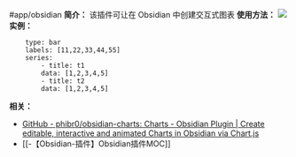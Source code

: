 #app/obsidian 
**简介：**
该插件可让在 Obsidian 中创建交互式图表
**使用方法：**
![](https://pic2.zhimg.com/v2-3b1691ef8a2af57b89d855ca6f3268cd_b.jpg)
**实例：**
```chart
	type: bar
	labels: [11,22,33,44,55]
	series:
		- title: t1
		data: [1,2,3,4,5]
		- title: t2
		data: [1,2,3,4,5]
```
**相关：**
* [GitHub - phibr0/obsidian-charts: Charts - Obsidian Plugin | Create editable, interactive and animated Charts in Obsidian via Chart.js](https://github.com/phibr0/obsidian-charts)
* [[-【Obsidian-插件】Obsidian插件MOC]]